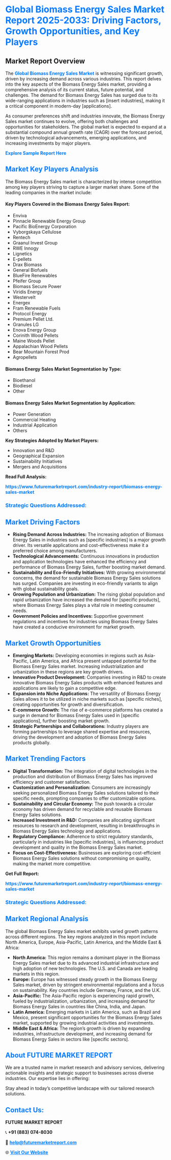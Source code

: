 <h1 style="color: #007BFF;">Global Biomass Energy Sales Market Report 2025-2033: Driving Factors, Growth Opportunities, and Key Players</h1>

<section id="overview">
<h2>Market Report Overview</h2>
<p>The <a href="https://www.futuremarketreport.com/industry-report/biomass-energy-sales-market" style="color: #007BFF; text-decoration: none;"><strong>Global Biomass Energy Sales Market</strong></a> is witnessing significant growth, driven by increasing demand across various industries. This report delves into the key aspects of the Biomass Energy Sales market, providing a comprehensive analysis of its current status, future potential, and challenges. The demand for Biomass Energy Sales has surged due to its wide-ranging applications in industries such as [insert industries], making it a critical component in modern-day [applications].</p>
<p>As consumer preferences shift and industries innovate, the Biomass Energy Sales market continues to evolve, offering both challenges and opportunities for stakeholders. The global market is expected to expand at a substantial compound annual growth rate (CAGR) over the forecast period, driven by technological advancements, emerging applications, and increasing investments by major players.</p>
</section>

<section id="overview">
<p><a href="https://www.futuremarketreport.com/request-sample/reportId=103503" style="color: #007BFF; text-decoration: none;"><strong>Explore Sample Report Here</strong></a></p>
</section>

<section id="key-players">
<h2 style="color: #007BFF;">Market Key Players Analysis</h2>
<p>The Biomass Energy Sales market is characterized by intense competition among key players striving to capture a larger market share. Some of the leading companies in the market include:</p>
<h4>Key Players Covered in the Biomass Energy Sales Report:</h4>
<ul><li>Enviva</li><li>Pinnacle Renewable Energy Group</li><li>Pacific BioEnergy Corporation</li><li>Vyborgskaya Cellulose</li><li>Rentech</li><li>Graanul Invest Group</li><li>RWE Innogy</li><li>Lignetics</li><li>E-pellets</li><li>Drax Biomass</li><li>General Biofuels</li><li>BlueFire Renewables</li><li>Pfeifer Group</li><li>Biomass Secure Power</li><li>Viridis Energy</li><li>Westervelt</li><li>Energex</li><li>Fram Renewable Fuels</li><li>Protocol Energy</li><li>Premium Pellet Ltd.</li><li>Granules LG</li><li>Enova Energy Group</li><li>Corinith Wood Pellets</li><li>Maine Woods Pellet</li><li>Appalachian Wood Pellets</li><li>Bear Mountain Forest Prod</li><li>Agropellets</li></ul>
<h4>Biomass Energy Sales Market Segmentation by Type:</h4>
<ul><li>Bioethanol</li><li>Biodiesel</li><li>Other</li></ul>

<h4>Biomass Energy Sales Market Segmentation by Application:</h4>
<ul><li>Power Generation</li><li>Commercial Heating</li><li>Industrial Application</li><li>Others</li></ul>
<p><strong>Key Strategies Adopted by Market Players:</strong></p>
<ul>
<li>Innovation and R&D</li>
<li>Geographical Expansion</li>
<li>Sustainability Initiatives</li>
<li>Mergers and Acquisitions</li>
</ul>
</section>

<section>
<p><strong>Read Full Analysis: </strong></p><a href="https://www.futuremarketreport.com/industry-report/biomass-energy-sales-market" style="color: #007BFF; text-decoration: none;"><strong>https://www.futuremarketreport.com/industry-report/biomass-energy-sales-market</strong></a>
<h3 style="color: #007BFF;">Strategic Questions Addressed:</h3>
</section>

<section id="driving-factors">
<h2 style="color: #007BFF;">Market Driving Factors</h2>
<ul>
<li><strong>Rising Demand Across Industries:</strong> The increasing adoption of Biomass Energy Sales in industries such as [specific industries] is a major growth driver. Its versatile applications and cost-effectiveness make it a preferred choice among manufacturers.</li>
<li><strong>Technological Advancements:</strong> Continuous innovations in production and application technologies have enhanced the efficiency and performance of Biomass Energy Sales, further boosting market demand.</li>
<li><strong>Sustainability and Eco-Friendly Initiatives:</strong> With growing environmental concerns, the demand for sustainable Biomass Energy Sales solutions has surged. Companies are investing in eco-friendly variants to align with global sustainability goals.</li>
<li><strong>Growing Population and Urbanization:</strong> The rising global population and rapid urbanization have increased the demand for [specific products], where Biomass Energy Sales plays a vital role in meeting consumer needs.</li>
<li><strong>Government Policies and Incentives:</strong> Supportive government regulations and incentives for industries using Biomass Energy Sales have created a conducive environment for market growth.</li>
</ul>
</section>

<section id="growth-opportunities">
<h2 style="color: #007BFF;">Market Growth Opportunities</h2>
<ul>
<li><strong>Emerging Markets:</strong> Developing economies in regions such as Asia-Pacific, Latin America, and Africa present untapped potential for the Biomass Energy Sales market. Increasing industrialization and urbanization in these regions are key growth drivers.</li>
<li><strong>Innovative Product Development:</strong> Companies investing in R&D to create innovative Biomass Energy Sales products with enhanced features and applications are likely to gain a competitive edge.</li>
<li><strong>Expansion into Niche Applications:</strong> The versatility of Biomass Energy Sales allows it to be utilized in niche markets such as [specific niches], creating opportunities for growth and diversification.</li>
<li><strong>E-commerce Growth:</strong> The rise of e-commerce platforms has created a surge in demand for Biomass Energy Sales used in [specific applications], further boosting market growth.</li>
<li><strong>Strategic Partnerships and Collaborations:</strong> Industry players are forming partnerships to leverage shared expertise and resources, driving the development and adoption of Biomass Energy Sales products globally.</li>
</ul>
</section>

<section id="trending-factors">
<h2 style="color: #007BFF;">Market Trending Factors</h2>
<ul>
<li><strong>Digital Transformation:</strong> The integration of digital technologies in the production and distribution of Biomass Energy Sales has improved efficiency and customer satisfaction.</li>
<li><strong>Customization and Personalization:</strong> Consumers are increasingly seeking personalized Biomass Energy Sales solutions tailored to their specific needs, prompting companies to offer customizable options.</li>
<li><strong>Sustainability and Circular Economy:</strong> The push towards a circular economy has driven demand for recyclable and reusable Biomass Energy Sales solutions.</li>
<li><strong>Increased Investment in R&D:</strong> Companies are allocating significant resources to research and development, resulting in breakthroughs in Biomass Energy Sales technology and applications.</li>
<li><strong>Regulatory Compliance:</strong> Adherence to strict regulatory standards, particularly in industries like [specific industries], is influencing product development and quality in the Biomass Energy Sales market.</li>
<li><strong>Focus on Cost-Effectiveness:</strong> Businesses are exploring cost-efficient Biomass Energy Sales solutions without compromising on quality, making the market more competitive.</li>
</ul>
</section>

<section>
<p><strong>Get Full Report: </strong></p><a href="https://www.futuremarketreport.com/industry-report/biomass-energy-sales-market" style="color: #007BFF; text-decoration: none;"><strong>https://www.futuremarketreport.com/industry-report/biomass-energy-sales-market</strong></a>
<h3 style="color: #007BFF;">Strategic Questions Addressed:</h3>
</section>


<section id="regional-analysis">
<h2 style="color: #007BFF;">Market Regional Analysis</h2>
<p>The global Biomass Energy Sales market exhibits varied growth patterns across different regions. The key regions analyzed in this report include North America, Europe, Asia-Pacific, Latin America, and the Middle East & Africa:</p>
<ul>
<li><strong>North America:</strong> This region remains a dominant player in the Biomass Energy Sales market due to its advanced industrial infrastructure and high adoption of new technologies. The U.S. and Canada are leading markets in this region.</li>
<li><strong>Europe:</strong> Europe has witnessed steady growth in the Biomass Energy Sales market, driven by stringent environmental regulations and a focus on sustainability. Key countries include Germany, France, and the U.K.</li>
<li><strong>Asia-Pacific:</strong> The Asia-Pacific region is experiencing rapid growth, fueled by industrialization, urbanization, and increasing demand for Biomass Energy Sales in countries like China, India, and Japan.</li>
<li><strong>Latin America:</strong> Emerging markets in Latin America, such as Brazil and Mexico, present significant opportunities for the Biomass Energy Sales market, supported by growing industrial activities and investments.</li>
<li><strong>Middle East & Africa:</strong> The region’s growth is driven by expanding industries, infrastructure development, and increasing demand for Biomass Energy Sales in sectors like [specific sectors].</li>
</ul>
</section>

<footer>
<h2 style="color: #007BFF;">About FUTURE MARKET REPORT</h2>
<p>We are a trusted name in market research and advisory services, delivering actionable insights and strategic support to businesses across diverse industries. Our expertise lies in offering:</p>

<p>Stay ahead in today’s competitive landscape with our tailored research solutions.</p>

<h2 style="color: #007BFF;">Contact Us:</h2>
<p><strong>FUTURE MARKET REPORT</strong></p>
<p>📞 <strong>+91 (883) 074-8030</strong></p>
<p>📧 <strong><a href="mailto:help@futuremarketreport.com" style="color: #007BFF;">help@futuremarketreport.com</a></strong></p>
<p>🌐 <strong><a href="https://www.futuremarketreport.com/" style="color: #007BFF;">Visit Our Website</a></strong></p>
</footer>
